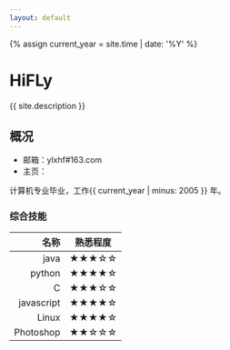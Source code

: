 ```yaml
---
layout: default
---
```


{% assign current_year = site.time | date: '%Y' %}

HiFLy
===
{{ site.description }}
## 概况

- 邮箱：ylxhf#163.com
- 主页：


计算机专业毕业，工作{{ current_year | minus: 2005 }} 年。


<!-- ## keywords
<div class="btn-inline">
{% for keyword in site.skill_keywords %} <button class="btn btn-outline" type="button">{{ keyword }}</button> {% endfor %}
</div> -->

### 综合技能

| 名称 | 熟悉程度 |
|-----:|:-----:|
| java | ★★★☆☆ |
| python | ★★★★☆ |
| C | ★★★☆☆ |
| javascript | ★★★★☆ |
| Linux | ★★★★☆ |
| Photoshop | ★★☆☆☆ |




